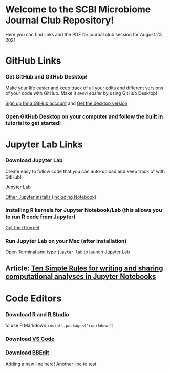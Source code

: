 # Welcome to the SCBI Microbiome Journal Club Repository!
 Here you can find links and the PDF for journal club session for August 23, 2021
 
 # GitHub Links
 
 ### Get GitHub and GitHub Desktop! 
 Make your life easier and keep track of all your edits and different versions of your code with GitHub. Make it _even easier_ by using GitHub Desktop!
 
 [Sign up for a GitHub account](https://github.com/join) and
 [Get the desktop version](https://desktop.github.com/)
 
 ### Open GitHub Desktop on your computer and follow the built in tutorial to get started!
 
 

# Jupyter Lab Links

### Download Jupyter Lab
Create easy to follow code that you can auto-upload and keep track of with GitHub!
 
 [Jupyter Lab](https://jupyterlab.readthedocs.io/en/stable/getting_started/installation.html)
 
 [Other Jupyter installs (including Notebook)](https://jupyter.readthedocs.io/en/latest/install.html)
 
 ### Installing R kernels for Jupyter Notebook/Lab (this allows you to run R code from Jupyter)
 [Get the R kernel](https://irkernel.github.io/installation/)
 
 ### Run Jupyter Lab on your Mac (after installation)
 
 Open Terminal and type
 ```jupyter lab``` 
to launch Jupyter Lab


## Article: [Ten Simple Rules for writing and sharing computational analyses in Jupyter Notebooks](https://journals.plos.org/ploscompbiol/article?id=10.1371%2Fjournal.pcbi.1007007)


# Code Editors

### Download [R](https://www.r-project.org/) and [R Studio](https://www.rstudio.com/products/rstudio/download/) 
to use R Markdown ```install.packages("rmarkdown")```

### Download [VS Code](https://code.visualstudio.com/Download)

### Download [BBEdit](http://www.barebones.com/products/bbedit/index.html)

Adding a new line here!
Another line to test

